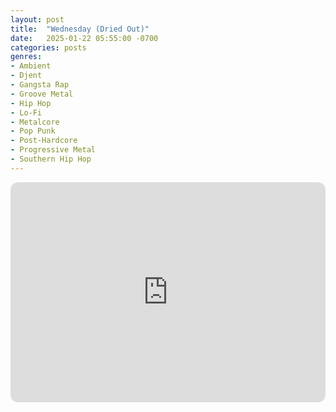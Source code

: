 ```yaml
---
layout: post
title:  "Wednesday (Dried Out)"
date:   2025-01-22 05:55:00 -0700
categories: posts
genres:
- Ambient
- Djent
- Gangsta Rap
- Groove Metal
- Hip Hop
- Lo-Fi
- Metalcore
- Pop Punk
- Post-Hardcore
- Progressive Metal
- Southern Hip Hop
---
```

<iframe style="border-radius:12px" src="https://open.spotify.com/embed/playlist/7JyJrnSypx5hzuc84tavDl?utm_source=generator" width="100%" height="352" frameBorder="0" allowfullscreen="" allow="autoplay; clipboard-write; encrypted-media; fullscreen; picture-in-picture" loading="lazy"></iframe>